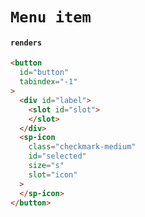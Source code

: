 # `Menu item`

#### `renders`

```html
<button
  id="button"
  tabindex="-1"
>
  <div id="label">
    <slot id="slot">
    </slot>
  </div>
  <sp-icon
    class="checkmark-medium"
    id="selected"
    size="s"
    slot="icon"
  >
  </sp-icon>
</button>

```

